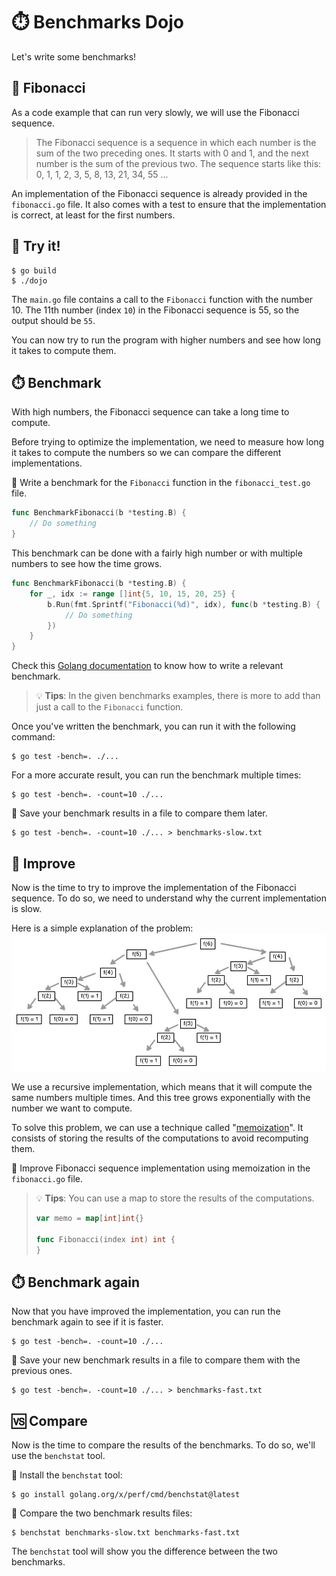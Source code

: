 # ⏱️ Benchmarks Dojo

Let's write some benchmarks!

## 🔢 Fibonacci

As a code example that can run very slowly, we will use the Fibonacci sequence.

> The Fibonacci sequence is a sequence in which each number is the sum of the two preceding ones.
> It starts with 0 and 1, and the next number is the sum of the previous two.
> The sequence starts like this: 0, 1, 1, 2, 3, 5, 8, 13, 21, 34, 55 ...

An implementation of the Fibonacci sequence is already provided in the `fibonacci.go` file.
It also comes with a test to ensure that the implementation is correct, at least for the first numbers.

## 🧪 Try it!

```shell
$ go build
$ ./dojo
```

The `main.go` file contains a call to the `Fibonacci` function with the number 10.
The 11th number (index `10`) in the Fibonacci sequence is 55, so the output should be `55`.

You can now try to run the program with higher numbers and see how long it takes to compute them.

## ⏱️ Benchmark

With high numbers, the Fibonacci sequence can take a long time to compute.

Before trying to optimize the implementation, we need to measure how long it takes to compute the numbers so we can compare the different implementations.

📝 Write a benchmark for the `Fibonacci` function in the `fibonacci_test.go` file.

```go
func BenchmarkFibonacci(b *testing.B) {
    // Do something
}
```

This benchmark can be done with a fairly high number or with multiple numbers to see how the time grows.

```go
func BenchmarkFibonacci(b *testing.B) {
	for _, idx := range []int{5, 10, 15, 20, 25} {
		b.Run(fmt.Sprintf("Fibonacci(%d)", idx), func(b *testing.B) {
			// Do something
		})
	}
}
```

Check this [Golang documentation](https://pkg.go.dev/testing#hdr-Benchmarks) to know how to write a relevant benchmark.

> 💡 **Tips**: In the given benchmarks examples, there is more to add than just a call to the `Fibonacci` function.


Once you've written the benchmark, you can run it with the following command:

```shell
$ go test -bench=. ./...
```

For a more accurate result, you can run the benchmark multiple times:

```shell
$ go test -bench=. -count=10 ./...
```

📝 Save your benchmark results in a file to compare them later.

```shell
$ go test -bench=. -count=10 ./... > benchmarks-slow.txt
```

## 💪 Improve

Now is the time to try to improve the implementation of the Fibonacci sequence. To do so, we need to understand why the current implementation is slow.

Here is a simple explanation of the problem:
![Fibonacci tree](doc/fib-tree.jpg)

We use a recursive implementation, which means that it will compute the same numbers multiple times.
And this tree grows exponentially with the number we want to compute.

To solve this problem, we can use a technique called "[memoization](https://en.wikipedia.org/wiki/Memoization)".
It consists of storing the results of the computations to avoid recomputing them.

📝 Improve Fibonacci sequence implementation using memoization in the `fibonacci.go` file.

> 💡 **Tips**: You can use a map to store the results of the computations.
> ```go
> var memo = map[int]int{}
> 
> func Fibonacci(index int) int {
> }
> ```

## ⏱️ Benchmark again

Now that you have improved the implementation, you can run the benchmark again to see if it is faster.

```shell
$ go test -bench=. -count=10 ./...
```

📝 Save your new benchmark results in a file to compare them with the previous ones.

```shell
$ go test -bench=. -count=10 ./... > benchmarks-fast.txt
```

## 🆚 Compare

Now is the time to compare the results of the benchmarks. To do so, we'll use the `benchstat` tool.

📝 Install the `benchstat` tool:

```shell
$ go install golang.org/x/perf/cmd/benchstat@latest
```

📝 Compare the two benchmark results files:

```shell
$ benchstat benchmarks-slow.txt benchmarks-fast.txt
```

The `benchstat` tool will show you the difference between the two benchmarks.